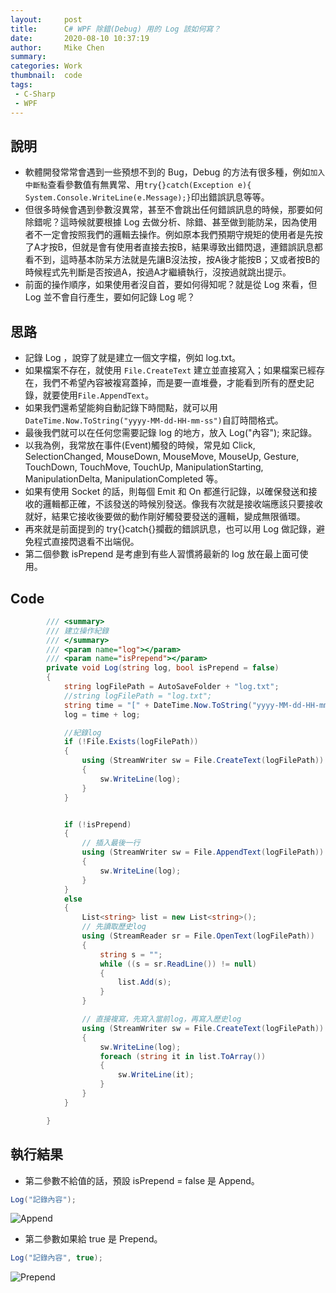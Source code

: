 ```yaml
---
layout:     post
title:      C# WPF 除錯(Debug) 用的 Log 該如何寫？
date:       2020-08-10 10:37:19
author:     Mike Chen
summary:    
categories: Work
thumbnail:  code
tags:
 - C-Sharp
 - WPF
---
```



## 說明
* 軟體開發常常會遇到一些預想不到的 Bug，Debug 的方法有很多種，例如`加入中斷點`查看參數值有無異常、用`try{}catch(Exception e){ System.Console.WriteLine(e.Message);}`印出錯誤訊息等等。
* 但很多時候會遇到參數沒異常，甚至不會跳出任何錯誤訊息的時候，那要如何除錯呢？這時候就要根據 Log 去做分析、除錯、甚至做到能防呆，因為使用者不一定會按照我們的邏輯去操作。例如原本我們預期守規矩的使用者是先按了A才按B，但就是會有使用者直接去按B，結果導致出錯閃退，連錯誤訊息都看不到，這時基本防呆方法就是先讓B沒法按，按A後才能按B；又或者按B的時候程式先判斷是否按過A，按過A才繼續執行，沒按過就跳出提示。
* 前面的操作順序，如果使用者沒自首，要如何得知呢？就是從 Log 來看，但 Log 並不會自行產生，要如何記錄 Log 呢？

## 思路
* 記錄 Log ，說穿了就是建立一個文字檔，例如 log.txt。
* 如果檔案不存在，就使用 `File.CreateText` 建立並直接寫入；如果檔案已經存在，我們不希望內容被複寫蓋掉，而是要一直堆疊，才能看到所有的歷史記錄，就要使用`File.AppendText`。
* 如果我們還希望能夠自動記錄下時間點，就可以用 `DateTime.Now.ToString("yyyy-MM-dd-HH-mm-ss")`自訂時間格式。
* 最後我們就可以在任何您需要記錄 log 的地方，放入 Log("內容"); 來記錄。
* 以我為例，我常放在事件(Event)觸發的時候，常見如 Click, SelectionChanged, MouseDown, MouseMove, MouseUp, Gesture, TouchDown, TouchMove, TouchUp, ManipulationStarting, ManipulationDelta, ManipulationCompleted 等。
* 如果有使用 Socket 的話，則每個 Emit 和 On 都進行記錄，以確保發送和接收的邏輯都正確，不該發送的時候別發送。像我有次就是接收端應該只要接收就好，結果它接收後要做的動作剛好觸發要發送的邏輯，變成無限循環。
* 再來就是前面提到的 try{}catch{}攔截的錯誤訊息，也可以用 Log 做記錄，避免程式直接閃退看不出端倪。
* 第二個參數 isPrepend 是考慮到有些人習慣將最新的 log 放在最上面可使用。

## Code
```csharp
        /// <summary>
        /// 建立操作紀錄
        /// </summary>
        /// <param name="log"></param>
        /// <param name="isPrepend"></param>
        private void Log(string log, bool isPrepend = false)
        {
            string logFilePath = AutoSaveFolder + "log.txt";
            //string logFilePath = "log.txt";
            string time = "[" + DateTime.Now.ToString("yyyy-MM-dd-HH-mm-ss") + "] ";
            log = time + log;

            //紀錄log
            if (!File.Exists(logFilePath))
            {
                using (StreamWriter sw = File.CreateText(logFilePath))
                {
                    sw.WriteLine(log);
                }
            }


            if (!isPrepend)
            {
                // 插入最後一行
                using (StreamWriter sw = File.AppendText(logFilePath))
                {
                    sw.WriteLine(log);
                }
            }
            else
            {
                List<string> list = new List<string>();
                // 先讀取歷史log
                using (StreamReader sr = File.OpenText(logFilePath))
                {
                    string s = "";
                    while ((s = sr.ReadLine()) != null)
                    {
                        list.Add(s);
                    }
                }

                // 直接複寫，先寫入當前log，再寫入歷史log
                using (StreamWriter sw = File.CreateText(logFilePath))
                {
                    sw.WriteLine(log);
                    foreach (string it in list.ToArray())
                    {
                        sw.WriteLine(it);
                    }
                }
            }

        }
```

## 執行結果

* 第二參數不給值的話，預設 isPrepend = false 是 Append。
```csharp
Log("記錄內容");
```

![Append](https://i.imgur.com/3Fr5HNK.png)

* 第二參數如果給 true 是 Prepend。
```csharp
Log("記錄內容", true);
```

![Prepend](https://i.imgur.com/UPrIiWD.png)